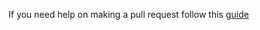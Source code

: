 If you need help on making a pull request follow this [guide](https://docs.github.com/en/github/collaborating-with-pull-requests/proposing-changes-to-your-work-with-pull-requests/about-pull-requests)


